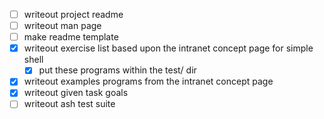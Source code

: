 - [ ] writeout project readme
- [ ] writeout man page
- [ ] make readme template
- [x] writeout exercise list based upon the intranet concept page for simple shell
	- [x] put these programs within the test/ dir
- [x] writeout examples programs from the intranet concept page 
- [x] writeout given task goals 
- [ ] writeout ash test suite
